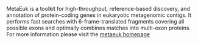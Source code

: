 MetaEuk is a toolkit for high-throughput, reference-based discovery, and annotation of protein-coding genes in eukaryotic metagenomic contigs. It performs fast searches with 6-frame-translated fragments covering all possible exons and optimally combines matches into multi-exon proteins.
For more information please visit the [metaeuk homepage](https://github.com/soedinglab/metaeuk)
